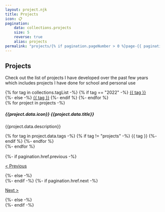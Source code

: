 ```yaml
---
layout: project.njk
title: Projects
icon: 📋
pagination:
    data: collections.projects
    size: 5
    reverse: true
    alias: projects
permalink: "projects/{% if pagination.pageNumber > 0 %}page-{{ pagination.pageNumber + 1 }}/{% endif %}index.html"
---
```


## Projects
Check out the list of projects I have developed over the past few years which includes projects I have done for school and personal use

<div class="d-flex flex-row flex-wrap gap-1 pt-4">
    {% for tag in collections.tagList -%}
        {% if tag == "2022" -%}
            <span class="tag tag-{{ tag }}"><a href="/tags/{{ tag }}/">{{ tag }}</a></span>
            <div style="flex-basis: 100%;"></div>
        {%- else -%}
            <span class="tag tag-{{ tag }}"><a href="/tags/{{ tag }}/">{{ tag }}</a></span>
        {%- endif %}
    {%- endfor %}
</div>

<div class="project-list d-flex flex-column justify-content-center gap-3 py-4 pt-3">
    {% for project in projects -%}
        <div class="project-box p-exclude">
            <h5>{{project.data.icon}} {{project.data.title}}</h5>
            <div class="my-2">
                <p class="project-description">{{project.data.description}}</p>
            </div>
            <div class="d-flex flex-wrap gap-1 align-items-center">
            {% for tag in project.data.tags -%}
                {% if tag != "projects" -%}
                    <span class="tag tag-{{tag}}">{{ tag }}</span>
                {%- endif %}
            {%- endfor %}</div>
            <a href="{{project.url}}" class="entry-link"></a>
        </div>
    {%- endfor %}
</div>

<div class="d-flex justify-content-between p-exclude" style="margin: 1rem 0 5.5rem 0">
    {%- if pagination.href.previous -%}
        <p><a href="{{pagination.href.previous}}">< Previous</a></p>
    {%- else -%}
        <div></div>
    {%- endif -%}
    {%- if pagination.href.next -%}
        <p><a href="{{pagination.href.next}}">Next ></a></p>
    {%- else -%}
        <div></div>
    {%- endif -%}
</div>


